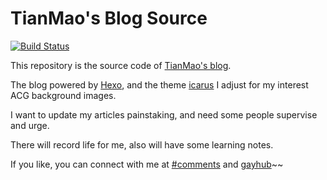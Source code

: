 # TianMao's Blog Source

[![Build Status](https://api.travis-ci.org/zthxxx/zthxxx.github.io.png?branch=writing)](https://travis-ci.org/zthxxx/zthxxx.github.io)

This repository is the source code of [TianMao's blog](http://blog.zthxxx.top/?icarus_opacity=true).

The blog powered by [Hexo](http://hexo.io/), and the theme [icarus](https://github.com/zthxxx/hexo-theme-icarus) I adjust for my interest ACG background images.

I want to update my articles painstaking, and need some people supervise and urge.

There will record life for me, also will have some learning notes.

If you like, you can connect with me at [#comments](http://blog.zthxxx.top/about/#comments) and [gayhub](https://github.com/zthxxx/)~~


